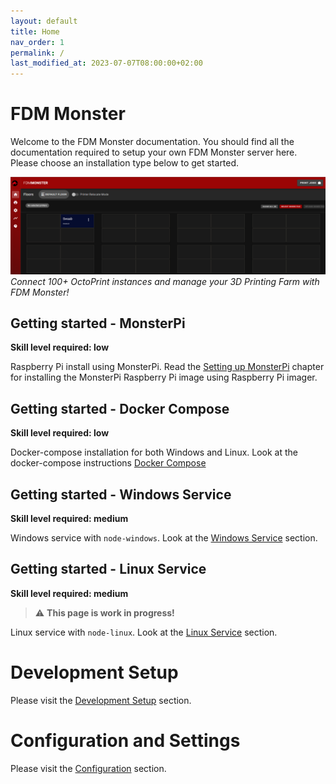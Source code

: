 ```yaml
---
layout: default
title: Home
nav_order: 1
permalink: /
last_modified_at: 2023-07-07T08:00:00+02:00
---
```


# FDM Monster
Welcome to the FDM Monster documentation. You should find all the documentation required to setup your own FDM Monster server here. 
Please choose an installation type below to get started.

![Image](./images/server-running.png)
_Connect 100+ OctoPrint instances and manage your 3D Printing Farm with FDM Monster!_

## Getting started - MonsterPi
**Skill level required: low**

Raspberry Pi install using MonsterPi. 
Read the [Setting up MonsterPi](installations/monsterpi.md) chapter for installing the MonsterPi Raspberry Pi image using Raspberry Pi imager.

## Getting started - Docker Compose
**Skill level required: low**

Docker-compose installation for both Windows and Linux.
Look at the docker-compose instructions [Docker Compose](installations/docker_compose.md)

## Getting started - Windows Service
**Skill level required: medium**

Windows service with `node-windows`.
Look at the [Windows Service](installations/windows_service.md) section.

## Getting started - Linux Service
**Skill level required: medium**

> :warning: **This page is work in progress!**

Linux service with `node-linux`.
Look at the [Linux Service](installations/linux_service.md) section.

# Development Setup
Please visit the [Development Setup](development_setup/development_setup.md) section.

# Configuration and Settings
Please visit the [Configuration](configuration/configuration.md) section.
